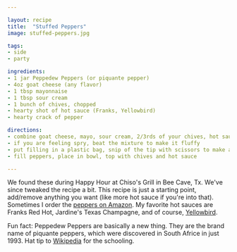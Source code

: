 ```yaml
---

layout: recipe
title:  "Stuffed Peppers"
image: stuffed-peppers.jpg

tags:
- side
- party

ingredients:
- 1 jar Peppedew Peppers (or piquante pepper)
- 4oz goat cheese (any flavor)
- 1 tbsp mayonnaise
- 1 tbsp sour cream
- 1 bunch of chives, chopped
- hearty shot of hot sauce (Franks, Yellowbird)
- hearty crack of pepper

directions:
- combine goat cheese, mayo, sour cream, 2/3rds of your chives, hot sauce, black pepper
- if you are feeling spry, beat the mixture to make it fluffy
- put filling in a plastic bag, snip of the tip with scissors to make a piping bag
- fill peppers, place in bowl, top with chives and hot sauce

---
```


We found these during Happy Hour at Chiso's Grill in Bee Cave, Tx. We've since tweaked the recipe a bit. This recipe is just a starting point, add/remove anything you want (like more hot sauce if you're into that). Sometimes I order the [peppers on Amazon](https://amzn.to/2MGUnam). My favorite hot sauces are Franks Red Hot, Jardine's Texas Champagne, and of course, [Yellowbird](https://amzn.to/2Pw4LAv).

Fun fact: Peppedew Peppers are basically a new thing. They are the brand name of piquante peppers, which were discovered in South Africe in just 1993. Hat tip to [Wikipedia](https://en.wikipedia.org/wiki/Peppadew) for the schooling.